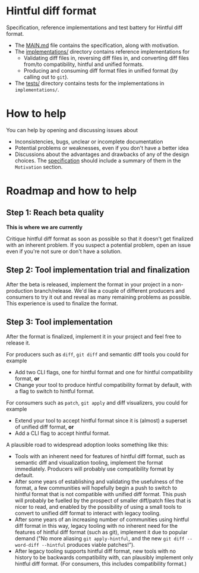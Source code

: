 # Hintful diff format

Specification, reference implementations and test battery for Hintful diff format.

* The [MAIN.md](MAIN.md) file contains the specification, along with motivation.
* The [implementations/](implementations/) directory contains reference implementations for
  * Validating diff files in, reversing diff files in, and converting diff files from/to compatibility, hintful and unified formats.
  * Producing and consuming diff format files in unified format (by calling out to `git`).
* The [tests/](tests/) directory contains tests for the implementations in `implementations/`.

# How to help

You can help by opening and discussing issues about
  * Inconsistencies, bugs, unclear or incomplete documentation
  * Potential problems or weaknesses, even if you don't have a better idea
  * Discussions about the advantages and drawbacks of any of the design choices.
    The [specification](MAIN.md) should include a summary of them in the `Motivation` section.

# Roadmap and how to help

## Step 1: Reach beta quality

**This is where we are currently**

Critique hintful diff format as soon as possible so that it doesn't get finalized with an inherent problem.
If you suspect a potential problem, open an issue even if you're not sure or don't have a solution.

## Step 2: Tool implementation trial and finalization

After the beta is released, implement the format in your project in a non-production branch/release.
We'd like a couple of different producers and consumers to try it out and reveal as many remaining problems as possible.
This experience is used to finalize the format.

## Step 3: Tool implementation

After the format is finalized, implement it in your project and feel free to release it.

For producers such as `diff`, `git diff` and semantic diff tools you could for example
* Add two CLI flags, one for hintful format and one for hintful compatibility format, **or**
* Change your tool to produce hintful compatibility format by default, with a flag to switch to hintful format.

For consumers such as `patch`, `git apply` and diff visualizers, you could for example
* Extend your tool to accept hintful format since it is (almost) a superset of unified diff format, **or**
* Add a CLI flag to accept hintful format.

A plausible road to widespread adoption looks something like this:
* Tools with an inherent need for features of hintful diff format, such as semantic diff and visualization tooling, implement the format immediately.
  Producers will probably use compatibility format by default.
* After some years of establishing and validating the usefulness of the format, a few communities will hopefully begin a push to switch to hintful format that is not compatible with unified diff format.
  This push will probably be fuelled by the prospect of smaller diff/patch files that is nicer to read, and enabled by the possibility of using a small tools to convert to unified diff format to interact with legacy tooling.
* After some years of an increasing number of communities using hintful diff format in this way, legacy tooling with no inherent need for the features of hintful diff format (such as git), implement it due to popular demand ("No more aliasing `git apply-hintful`, and the new `git diff --word-diff --hintful` produces viable patches!").
* After legacy tooling supports hintful diff format, new tools with no history to be backwards compatibility with, can plausibly implement only hintful diff format.
  (For consumers, this includes compatibility format.)
